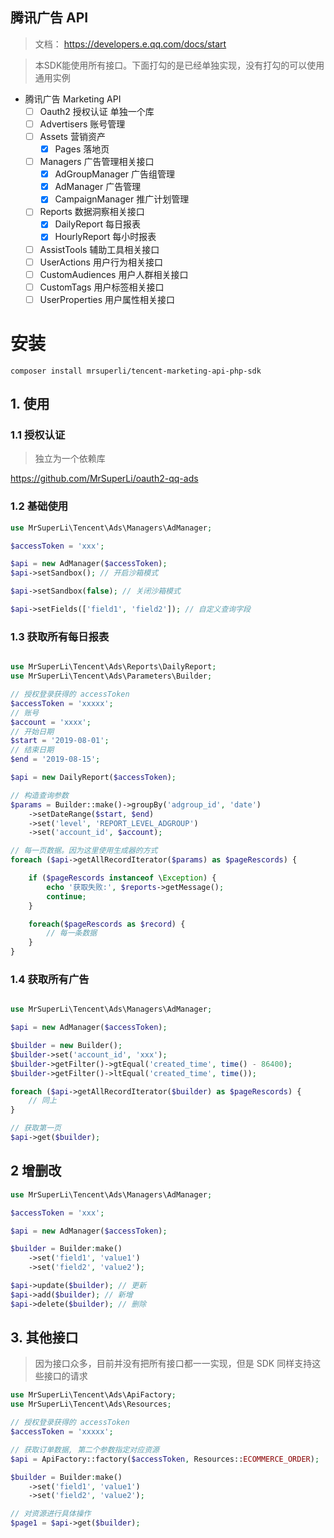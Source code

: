 ## 腾讯广告 API
> 文档： https://developers.e.qq.com/docs/start

> 本SDK能使用所有接口。下面打勾的是已经单独实现，没有打勾的可以使用通用实例


- 腾讯广告 Marketing API
    - [ ] Oauth2 授权认证 单独一个库
    - [ ] Advertisers 账号管理
    - [ ] Assets 营销资产
      - [x] Pages 落地页
    - [ ] Managers 广告管理相关接口
      - [x] AdGroupManager 广告组管理
      - [x] AdManager 广告管理
      - [x] CampaignManager 推广计划管理
    - [ ] Reports 数据洞察相关接口
      - [x] DailyReport 每日报表
      - [x] HourlyReport 每小时报表
    - [ ] AssistTools 辅助工具相关接口
    - [ ] UserActions 用户行为相关接口
    - [ ] CustomAudiences 用户人群相关接口
    - [ ] CustomTags 用户标签相关接口
    - [ ] UserProperties 用户属性相关接口

# 安装

`composer install mrsuperli/tencent-marketing-api-php-sdk`

## 1. 使用

### 1.1 授权认证
> 独立为一个依赖库

https://github.com/MrSuperLi/oauth2-qq-ads

### 1.2 基础使用

```php
use MrSuperLi\Tencent\Ads\Managers\AdManager;

$accessToken = 'xxx';

$api = new AdManager($accessToken);
$api->setSandbox(); // 开启沙箱模式

$api->setSandbox(false); // 关闭沙箱模式

$api->setFields(['field1', 'field2']); // 自定义查询字段
```

### 1.3 获取所有每日报表
```php

use MrSuperLi\Tencent\Ads\Reports\DailyReport;
use MrSuperLi\Tencent\Ads\Parameters\Builder;

// 授权登录获得的 accessToken
$accessToken = 'xxxxx';
// 账号
$account = 'xxxx';
// 开始日期
$start = '2019-08-01';
// 结束日期
$end = '2019-08-15';

$api = new DailyReport($accessToken);

// 构造查询参数
$params = Builder::make()->groupBy('adgroup_id', 'date')
    ->setDateRange($start, $end)
    ->set('level', 'REPORT_LEVEL_ADGROUP')
    ->set('account_id', $account);

// 每一页数据。因为这里使用生成器的方式
foreach ($api->getAllRecordIterator($params) as $pageRescords) {

    if ($pageRescords instanceof \Exception) {
        echo '获取失败:', $reports->getMessage();
        continue;
    }

    foreach($pageRescords as $record) {
        // 每一条数据
    }
}

```

### 1.4 获取所有广告

```php

use MrSuperLi\Tencent\Ads\Managers\AdManager;

$api = new AdManager($accessToken);

$builder = new Builder();
$builder->set('account_id', 'xxx');
$builder->getFilter()->gtEqual('created_time', time() - 86400);
$builder->getFilter()->ltEqual('created_time', time());

foreach ($api->getAllRecordIterator($builder) as $pageRescords) {
    // 同上
}

// 获取第一页
$api->get($builder);

```

## 2 增删改

```php
use MrSuperLi\Tencent\Ads\Managers\AdManager;

$accessToken = 'xxx';

$api = new AdManager($accessToken);

$builder = Builder:make()
    ->set('field1', 'value1')
    ->set('field2', 'value2');

$api->update($builder); // 更新
$api->add($builder); // 新增
$api->delete($builder); // 删除
```

## 3. 其他接口
> 因为接口众多，目前并没有把所有接口都一一实现，但是 SDK 同样支持这些接口的请求

```php
use MrSuperLi\Tencent\Ads\ApiFactory;
use MrSuperLi\Tencent\Ads\Resources;

// 授权登录获得的 accessToken
$accessToken = 'xxxxx';

// 获取订单数据, 第二个参数指定对应资源
$api = ApiFactory::factory($accessToken, Resources::ECOMMERCE_ORDER);

$builder = Builder:make()
    ->set('field1', 'value1')
    ->set('field2', 'value2');

// 对资源进行具体操作
$page1 = $api->get($builder);
```